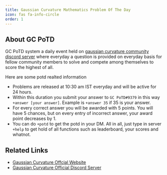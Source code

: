 ```yaml
---
title: Gaussian Curvature Mathematics Problem Of The Day
icon: fas fa-info-circle
order: 1
---
```


## About GC PoTD
GC PoTD system a daily event held on  [gaussian curvature community discord server](https://discord.gg/MEszPNra6j) where everyday a question is provided on everyday basis for fellow community members to solve and compete among themselves to score the highest of all.

Here are some potd realted information
- Problems are released at 10:30 am IST everyday and will be active for 24 hours. 
- Within this duration you submit your answer to `GC PoTD#9379` in this way `+answer [your answer]`. Example is `+answer 35` if 35 is your answer.
- For every correct answer you will be awarded with 5 points. You will have 5 chances, but on every entry of incorrect answer, your award point decreases by 1.
- You can do `+potd` to get the potd in your DM. All in all, just type in server `+help` to get hold of all functions such as leaderboard, your scores and whatnot.

## Related Links
- [Gaussian Curvature Offcial Website](https://gcurvature.vercel.app/)
- [Gaussian Curvature Official Discord Server](https://discord.gg/MEszPNra6j)

